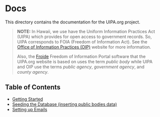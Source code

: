 # Docs

This directory contains the documentation for the UIPA.org project.

> **NOTE:** In Hawaii, we use have the Uniform Information Practices Act (UIPA) which provides for open access to government records. So, UIPA corresponds to FOIA (Freedom of Information Act). See the [Office of Information Practices (OIP)](https://oip.hawaii.gov/) website for more information.
>
> Also, the [Froide](https://github.com/okfde/froide) Freedom of Information Portal software that the UIPA.org website is based on uses the term *public body* while UIPA and OIP use the terms *public agency*, *government agency*, and *county agency*.

## Table of Contents

- [Getting Started](Getting-Started.md)
- [Seeding the Database (inserting public bodies data)](Seeding.md)
- [Setting up Emails](Emails.md)
